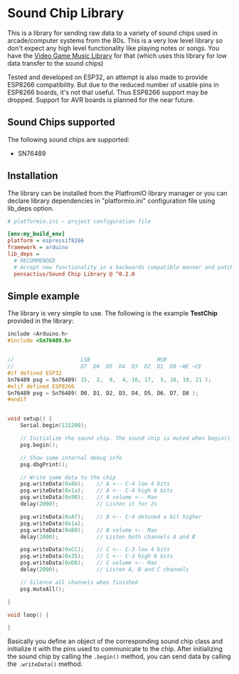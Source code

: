 Sound Chip Library
==================

This is a library for sending raw data to a variety of sound chips used in arcade/computer systems from the 80s. This is a very low level library so don't expect any high level functionality like playing notes or songs. You have the [Video Game Music Library](https://github.com/pensactius/Video-Game-Music-Library) for that (which uses this library for low data transfer to the sound chips)

Tested and developed on ESP32, an attempt is also made to provide ESP8266 compatibility. But due to the reduced number of usable pins in ESP8266 boards, it's not that useful. Thus ESP8266 support may be dropped. Support for AVR boards is planned for the near future.

## Sound Chips supported

The following sound chips are supported:

* SN76489

## Installation

The library can be installed from the PlatfromIO library manager or you can declare library dependencies in "platformio.ini" configuration file using lib_deps option.

```ini
# platformio.ini – project configuration file

[env:my_build_env]
platform = espressif8266
framework = arduino
lib_deps =
  # RECOMMENDED
  # Accept new functionality in a backwards compatible manner and patches
  pensactius/Sound Chip Library @ ^0.2.0
```

## Simple example

The library is very simple to use. The following is the example **TestChip** provided in the library:

```c++
include <Arduino.h>
#include <Sn76489.h>


//                     LSB                     MSB
//                     D7  D6  D5  D4  D3  D2  D1  D0 ~WE ~CE
#if defined ESP32
Sn76489 psg = Sn76489( 15,  2,  0,  4, 16, 17,  5, 18, 19, 21 );
#elif defined ESP8266
Sn76489 psg = Sn76489( D0, D1, D2, D3, D4, D5, D6, D7, D8 );
#endif


void setup() {
	Serial.begin(115200);

	// Initialize the sound chip. The sound chip is muted when begin() is called.
	psg.begin();

	// Show some internal debug info
	psg.dbgPrint();

	// Write some data to the chip
	psg.writeData(0x8b);	// A <-- C-4 low 4 bits
	psg.writeData(0x1a);	// A <-- C-4 high 6 bits
	psg.writeData(0x90);	// A volume <-- Max
	delay(2000);			// Listen it for 2s

	psg.writeData(0xAf);	// B <-- C-4 detuned a bit higher
	psg.writeData(0x1a);
	psg.writeData(0xB0);	// B volume <-- Max
	delay(2000);			// Listen both channels A and B

	psg.writeData(0xCC);	// C <-- C-3 low 4 bits
	psg.writeData(0x35);	// C <-- C-3 high 6 bits
	psg.writeData(0xD0);	// C volume <-- Max
	delay(2000);			// Listen A, B and C channels

	// Silence all channels when finished
	psg.muteAll();

}

void loop() {

}
```

Basically you define an object of the corresponding sound chip class and initialize it with the pins used to communicate to the chip. After initializing the sound chip by calling the ```.begin()``` method, you can send data by calling the ```.writeData()``` method.

